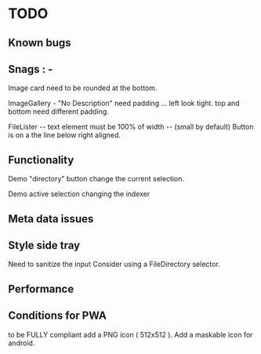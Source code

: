 # TODO

## Known bugs

## Snags : -

  Image card need to be rounded at the bottom.

  ImageGallery - "No Description" need padding ... left look tight.
  top and bottom need different padding.

  FileLister -- text element must be 100% of width -- (small by default)
  Button is on a the line below right aligned.

## Functionality

  Demo "directory" button change the current selection.

  Demo active selection changing the indexer

## Meta data issues

## Style side tray

 Need to sanitize the input
 Consider using a FileDirectory selector.

## Performance

## Conditions for PWA

to be FULLY compliant add a PNG icon ( 512x512 ).
Add a maskable icon for android.
